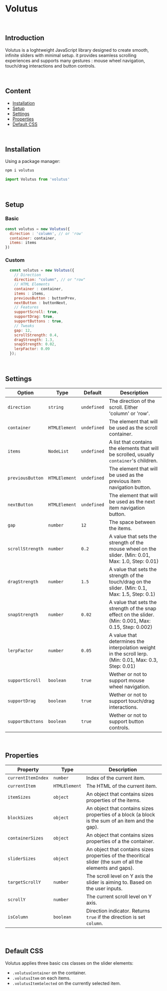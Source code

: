 # Volutus

<br>

## Introduction

Volutus is a loghtweight JavaScript library designed to create smooth, infinite sliders with minimal setup. it provides seamless scrolling experiences and supports many gestures : mouse wheel navigation, touch/drag interactions and button controls.

<br>

## Content

- [Installation](#installation)
- [Setup](#setup)
- [Settings](#settings)
- [Properties](#properties)
- [Default CSS](#default-css)

<br>

## Installation

Using a package manager:

```bash
npm i volutus
```
```js
import Volutus from 'volutus'
```

<br>

## Setup

### Basic

```js
const volutus = new Volutus({
  direction : 'column', // or 'row'
  container: container,
  items: items
})
```

### Custom

```js
  const volutus = new Volutus({
    // Direction
    direction: "column", // or "row"
    // HTML Elements
    container : container,
    items : items,
    previousButton : buttonPrev,
    nextButton : buttonNext,
    // Features
    supportScroll: true,
    supportDrag: true,
    supportButtons : true,
    // Tweaks
    gap: 12,
    scrollStrength: 0.4,
    dragStrength: 1.3,
    snapStrength: 0.02,
    lerpFactor: 0.09
  });
```

<br>

## Settings

| Option                 | Type                       | Default                                            | Description                                                                                               |
|------------------------|----------------------------|----------------------------------------------------|-----------------------------------------------------------------------------------------------------------|
| `direction`            | `string`                   | `undefined`                                        | The direction of the scroll. Either 'column' or 'row'.                                                    |
| `container`            | `HTMLElement`              | `undefined`                                        | The element that will be used as the scroll container.                                                    |
| `items`                | `NodeList`                 | `undefined`                                        | A list that contains the elements that will be scrolled, usually `container`'s children.                  |
| `previousButton`       | `HTMLElement`              | `undefined`                                        | The element that will be used as the previous item navigation button.                                     |
| `nextButton`           | `HTMLElement`              | `undefined`                                        | The element that will be used as the next item navigation button.                                         |
| `gap`                  | `number`                   | `12`                                               | The space between the items.                                                                              |
| `scrollStrength`       | `number`                   | `0.2`                                              | A value that sets the strength of the mouse wheel on the slider. (Min: 0.01, Max: 1.0, Step: 0.01)        |
| `dragStrength`         | `number`                   | `1.5`                                              | A value that sets the strength of the touch/drag on the slider. (Min: 0.1, Max: 1.5, Step: 0.1)           |
| `snapStrength`         | `number`                   | `0.02`                                             | A value that sets the strength of the snap effect on the slider. (Min: 0.001, Max: 0.15, Step: 0.002)     |
| `lerpFactor`           | `number`                   | `0.05`                                             | A value that determines the interpolation weight in the scroll lerp. (Min: 0.01, Max: 0.3, Step: 0.01)    |
| `supportScroll`        | `boolean`                  | `true`                                             | Wether or not to support mouse wheel navigation.                                                          |
| `supportDrag`          | `boolean`                  | `true`                                             | Wether or not to support touch/drag interactions.                                                         |
| `supportButtons`       | `boolean`                  | `true`                                             | Wether or not to support button controls.                                                                 |

<br>

## Properties

| Property                  | Type            | Description                                                                                               |
|---------------------------|-----------------|-----------------------------------------------------------------------------------------------------------|
| `currentItemIndex`        | `number`        | Index of the current item.                                                                                |
| `currentItem`             | `HTMLElement`   | The HTML of the current item.                                                                             |
| `itemSizes`               | `object`        | An object that contains sizes properties of the items.                                                    |
| `blockSizes`              | `object`        | An object that contains sizes properties of a block (a block is the sum of an item and the gap).          |
| `containerSizes`          | `object`        | An object that contains sizes properties of a the container.                                              |
| `sliderSizes`             | `object`        | An object that contains sizes properties of the theoritical slider (the sum of all the elements and gaps).|
| `targetScrollY`           | `number`        | The scroll level on Y axis the slider is aiming to. Based on the user inputs.                             |
| `scrollY`                 | `number`        | The current scroll level on Y axis.                                                                       |
| `isColumn`                | `boolean`       | Direction indicator. Returns `true` if the direction is set `column`.                                     |

<br>

## Default CSS

Volutus applies three basic css classes on the slider elements: 

- `.volutusContainer` on the container.
- `.volutusItem` on each items.
- `.volutusItemSelected` on the currently selected item.